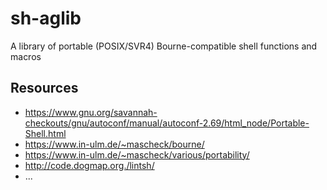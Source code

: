# sh-aglib

A library of portable (POSIX/SVR4) Bourne-compatible shell functions and macros

## Resources

* https://www.gnu.org/savannah-checkouts/gnu/autoconf/manual/autoconf-2.69/html_node/Portable-Shell.html
* https://www.in-ulm.de/~mascheck/bourne/
* https://www.in-ulm.de/~mascheck/various/portability/
* http://code.dogmap.org./lintsh/
* ...
